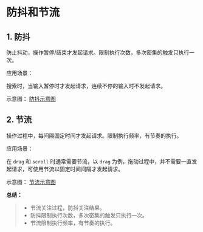 # 防抖和节流

## 1. 防抖

防止抖动，操作暂停/结束才发起请求。限制执行次数，多次密集的触发只执行一次。

应用场景：

搜索时，当输入暂停时才发起请求，连续不停的输入时不发起请求。

示意图：
[防抖示意图](images/防抖示意图.png)

## 2. 节流

操作过程中，每间隔固定时间才发起请求。限制执行频率，有节奏的执行。

应用场景：

在 `drag` 和 `scroll` 时通常需要节流，以 `drag` 为例，拖动过程中，并不需要一直发起请求，可使用节流以固定时间间隔才发起请求。

示意图：
[节流示意图](images/节流示意图.png)

**总结：**

> - 节流关注过程，防抖关注结果。
> - 防抖限制执行次数，多次密集的触发只执行一次。
> - 节流限制执行频率，有节奏的执行。
